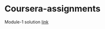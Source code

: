 # Coursera-assignments
Module-1 solution [link](https://chaitanya2k2.github.io/Coursera-assignments/module-2-solution/assignment.html)
